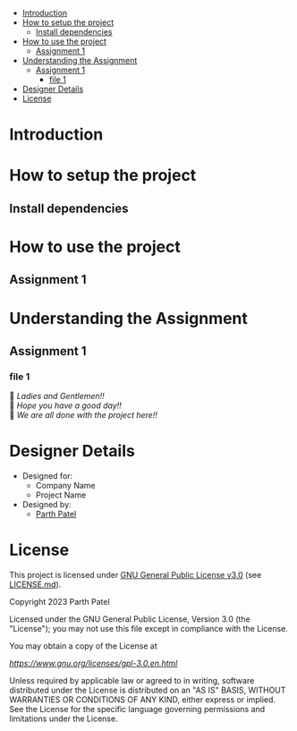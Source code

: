 <!-- TOC -->

- [Introduction](#introduction)
- [How to setup the project](#how-to-setup-the-project)
    - [Install dependencies](#install-dependencies)
- [How to use the project](#how-to-use-the-project)
    - [Assignment 1](#assignment-1)
- [Understanding the Assignment](#understanding-the-assignment)
    - [Assignment 1](#assignment-1)
        - [file 1](#file-1)
- [Designer Details](#designer-details)
- [License](#license)

<!-- /TOC -->

# Introduction

# How to setup the project

## Install dependencies

# How to use the project

## Assignment 1

# Understanding the Assignment

## Assignment 1

### file 1



🥳 _Ladies and Gentlemen!!_ \
🥳 _Hope you have a good day!!_\
🥳 _We are all done with the project here!!_

# Designer Details

- Designed for:
  - Company Name
  - Project Name
- Designed by:
  - [Parth Patel](mailto:parth.pmech@gmail.com)

# License

This project is licensed under [GNU General Public License v3.0](https://www.gnu.org/licenses/gpl-3.0.en.html) (see [LICENSE.md](LICENSE.md)).

Copyright 2023 Parth Patel

Licensed under the GNU General Public License, Version 3.0 (the "License"); you may not use this file except in compliance with the License.

You may obtain a copy of the License at

_https://www.gnu.org/licenses/gpl-3.0.en.html_

Unless required by applicable law or agreed to in writing, software distributed under the License is distributed on an "AS IS" BASIS, WITHOUT WARRANTIES OR CONDITIONS OF ANY KIND, either express or implied. See the License for the specific language governing permissions and limitations under the License.

